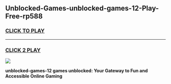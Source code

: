 
## Unblocked-Games-unblocked-games-12-Play-Free-rp588
<h3>
<a href="https://premium76.site?title=unblocked-games-12&ref=18A1">CLICK TO PLAY</a></h3>
<hr>

<h3>
<a href="https://premium76.site?title=unblocked-games-12&ref=18A1">CLICK 2 PLAY</a>
  
</h3>

<a href="https://premium76.site?title=unblocked-games-12&ref=18A1"><img src="https://clearcache.store/games.png"></a>


**unblocked-games-12 games unblocked: Your Gateway to Fun and Accessible Online Gaming**
